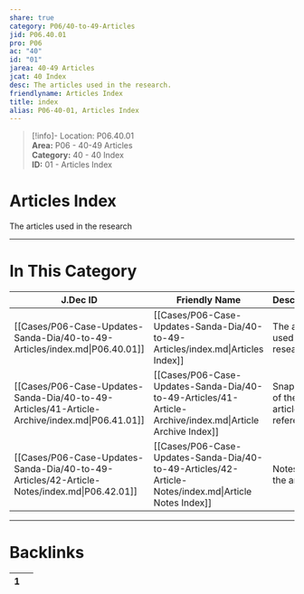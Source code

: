 ```yaml
---  
share: true  
category: P06/40-to-49-Articles  
jid: P06.40.01  
pro: P06  
ac: "40"  
id: "01"  
jarea: 40-49 Articles  
jcat: 40 Index  
desc: The articles used in the research.  
friendlyname: Articles Index  
title: index  
alias: P06-40-01, Articles Index  
---  
```

  
>[!info]- Location: P06.40.01  
>**Area:** P06 - 40-49 Articles  
>**Category:** 40 - 40 Index  
>**ID:** 01 - Articles Index  
  
# Articles Index  
  
The articles used in the research  
  
  
  
---  
# In This Category  
  
| J.Dec ID                                                                                      | Friendly Name                                                                                             | Description                           |  
| --------------------------------------------------------------------------------------------- | --------------------------------------------------------------------------------------------------------- | ------------------------------------- |  
| [[Cases/P06-Case-Updates-Sanda-Dia/40-to-49-Articles/index.md\|P06.40.01]]                    | [[Cases/P06-Case-Updates-Sanda-Dia/40-to-49-Articles/index.md\|Articles Index]]                           | The articles used in the research.    |  
| [[Cases/P06-Case-Updates-Sanda-Dia/40-to-49-Articles/41-Article-Archive/index.md\|P06.41.01]] | [[Cases/P06-Case-Updates-Sanda-Dia/40-to-49-Articles/41-Article-Archive/index.md\|Article Archive Index]] | Snapshots of the articles referenced. |  
| [[Cases/P06-Case-Updates-Sanda-Dia/40-to-49-Articles/42-Article-Notes/index.md\|P06.42.01]]   | [[Cases/P06-Case-Updates-Sanda-Dia/40-to-49-Articles/42-Article-Notes/index.md\|Article Notes Index]]     | Notes for the articles.               |  
  
  
---  
# Backlinks  
<div><table class="dataview table-view-table"><thead class="table-view-thead"><tr class="table-view-tr-header"><th class="table-view-th"><span></span><span class="dataview small-text">1</span></th><th class="table-view-th"><span></span></th></tr></thead><tbody class="table-view-tbody"></tbody></table></div>